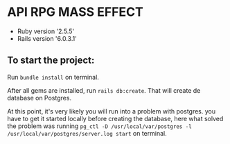 # API RPG MASS EFFECT

* Ruby version '2.5.5'
* Rails version '6.0.3.1'

## To start the project:

Run `bundle install` on terminal.

After all gems are installed, run `rails db:create`. That will create de database on Postgres.

At this point, it's very likely you will run into a problem with postgres. you have to get it started locally before creating the database, here what solved the problem was  running `pg_ctl -D /usr/local/var/postgres -l /usr/local/var/postgres/server.log start` on terminal.

